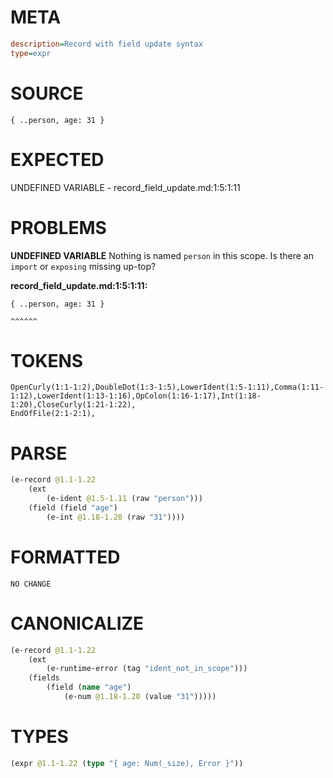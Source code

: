 # META
~~~ini
description=Record with field update syntax
type=expr
~~~
# SOURCE
~~~roc
{ ..person, age: 31 }
~~~
# EXPECTED
UNDEFINED VARIABLE - record_field_update.md:1:5:1:11
# PROBLEMS
**UNDEFINED VARIABLE**
Nothing is named `person` in this scope.
Is there an `import` or `exposing` missing up-top?

**record_field_update.md:1:5:1:11:**
```roc
{ ..person, age: 31 }
```
    ^^^^^^


# TOKENS
~~~zig
OpenCurly(1:1-1:2),DoubleDot(1:3-1:5),LowerIdent(1:5-1:11),Comma(1:11-1:12),LowerIdent(1:13-1:16),OpColon(1:16-1:17),Int(1:18-1:20),CloseCurly(1:21-1:22),
EndOfFile(2:1-2:1),
~~~
# PARSE
~~~clojure
(e-record @1.1-1.22
	(ext
		(e-ident @1.5-1.11 (raw "person")))
	(field (field "age")
		(e-int @1.18-1.20 (raw "31"))))
~~~
# FORMATTED
~~~roc
NO CHANGE
~~~
# CANONICALIZE
~~~clojure
(e-record @1.1-1.22
	(ext
		(e-runtime-error (tag "ident_not_in_scope")))
	(fields
		(field (name "age")
			(e-num @1.18-1.20 (value "31")))))
~~~
# TYPES
~~~clojure
(expr @1.1-1.22 (type "{ age: Num(_size), Error }"))
~~~
